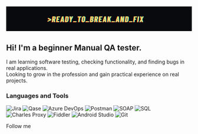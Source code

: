 ![Header](https://raw.githubusercontent.com/Isisan1/Isisan1/148c7e48f861d20cdb92cbbd0e21f6f2dae99c98/assets/Isissa1%20QA%20way%20(2).png)

## Hi! I'm a beginner Manual QA tester. 
I am learning software testing, checking functionality, and finding bugs in real applications.  
Looking to grow in the profession and gain practical experience on real projects.

### Languages and Tools
![Jira](https://img.shields.io/badge/-Jira-0052CC?style=for-the-badge&logo=jira&logoColor=white)
![Qase](https://img.shields.io/badge/-Qase-2D2E83?style=for-the-badge&logo=qase&logoColor=white)
![Azure DevOps](https://img.shields.io/badge/-Azure%20DevOps-0078D7?style=for-the-badge&logo=azuredevops&logoColor=white)
![Postman](https://img.shields.io/badge/-Postman-FF6C37?style=for-the-badge&logo=postman&logoColor=white)
![SOAP](https://img.shields.io/badge/-SOAP-3A76A5?style=for-the-badge)
![SQL](https://img.shields.io/badge/-SQL-4479A1?style=for-the-badge&logo=mysql&logoColor=white)
![Charles Proxy](https://img.shields.io/badge/-Charles%20Proxy-555555?style=for-the-badge)
![Fiddler](https://img.shields.io/badge/-Fiddler-228B22?style=for-the-badge)
![Android Studio](https://img.shields.io/badge/-Android%20Studio-3DDC84?style=for-the-badge&logo=androidstudio&logoColor=white)
![Git](https://img.shields.io/badge/-Git-F05032?style=for-the-badge&logo=git&logoColor=white)


Follow me